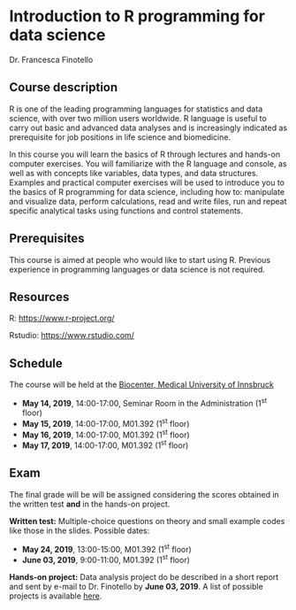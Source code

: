 # Introduction to R programming for data science

Dr. Francesca Finotello

## Course description

R is one of the leading programming languages for statistics and data science, with over two million users worldwide. R language is useful to carry out basic and advanced data analyses and is increasingly indicated as prerequisite for job positions in life science and biomedicine.

In this course you will learn the basics of R through lectures and hands-on computer exercises. You will familiarize with the R language and console, as well as with concepts like variables, data types, and data structures. Examples and practical computer exercises will be used to introduce you to the basics of R programming for data science, including how to: manipulate and visualize data, perform calculations, read and write files, run and repeat specific analytical tasks using functions and control statements. 

## Prerequisites

This course is aimed at people who would like to start using R. Previous experience in programming languages or data science is not required.

## Resources 

R: https://www.r-project.org/

Rstudio: https://www.rstudio.com/

## Schedule

The course will be held at the [Biocenter, Medical University of Innsbruck](https://www.google.com/maps/place/CCB+Innsbruck/@47.2603301,11.3793039,17z/data=!3m1!4b1!4m5!3m4!1s0x479d6be93923ca25:0xe59658469f18242f!8m2!3d47.2603301!4d11.3814926)

* **May 14, 2019**, 14:00-17:00, Seminar Room in the Administration (1<sup>st</sup> floor)
* **May 15, 2019**, 14:00-17:00, M01.392 (1<sup>st</sup> floor)
* **May 16, 2019**, 14:00-17:00, M01.392 (1<sup>st</sup> floor)
* **May 17, 2019**, 14:00-17:00, M01.392 (1<sup>st</sup> floor)

## Exam

The final grade will be will be assigned considering the scores obtained in the written test **and** in the hands-on project.

**Written test:** Multiple-choice questions on theory and small example codes like those in the slides. Possible dates:

* **May 24, 2019**, 13:00-15:00, M01.392 (1<sup>st</sup> floor)
* **June 03, 2019**, 9:00-11:00, M01.392 (1<sup>st</sup> floor)

**Hands-on project:** Data analysis project do be described in a short report and sent by e-mail to Dr. Finotello by **June 03, 2019**. A list of possible projects is available [here](https://github.com/FFinotello/Rcourse/tree/master/Projects).






